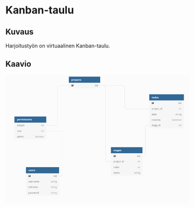 # Kanban-taulu
## Kuvaus
Harjoitustyön on virtuaalinen Kanban-taulu.

## Kaavio
![kaavio](kaavio.png)

